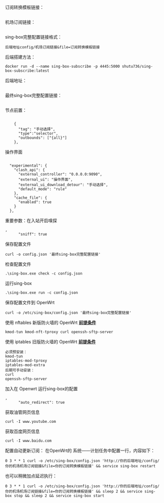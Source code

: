 订阅转换模板链接：

```
```



机场订阅链接：

```
```



sing-box完整配置链接格式：

```
后端地址config/机场订阅链接&file=订阅转换模板链接
```



后端搭建方法：

```
docker run -d --name sing-box-subscribe -p 4445:5000 shutu736/sing-box-subscribe:latest
```

后端地址：

```

```



最终sing-box完整配置链接：

```

```



节点前置：

```

    {
      "tag": "手动选择",
      "type":"selector",
      "outbounds": ["{all}"]
    },
```



操作界面

```

  "experimental": {
    "clash_api": {
      "external_controller": "0.0.0.0:9090",
      "external_ui": "操作界面",
      "external_ui_download_detour": "手动选择",
      "default_mode": "rule"
    },
    "cache_file": {
      "enabled": true
    }
  },
```



重要参数：在入站开启嗅探

```
,
      "sniff": true
```



保存配置文件

```
curl -o config.json '最终sing-box完整配置链接'
```

检查配置文件

```
.\sing-box.exe check -c config.json
```

运行sing-box

```
.\sing-box.exe run -c config.json
```


保存配置文件到 OpenWrt

```
curl -o /etc/sing-box/config.json '最终sing-box完整配置链接'
```

使用 nftables 新版防火墙的 OpenWrt **<u>前提条件</u>** 

```
kmod-tun kmod-nft-tproxy curl openssh-sftp-server
```

使用 iptables 旧版防火墙的 OpenWrt **<u>前提条件</u>** 

```
必须预安装：
kmod-tun
iptables-mod-tproxy
iptables-mod-extra
后期可手动安装：
curl
openssh-sftp-server
```

加入在 Openwrt 运行sing-box的配置

```
,
      "auto_redirect": true
```

获取油管网页信息

```
curl -I www.youtube.com
```

获取百度网页信息

```
curl -I www.baidu.com
```

配置自动更新订阅：
在OpenWrt的 系统——计划任务中配置一行，内容如下：
```
0 3 * * 1 curl -o /etc/sing-box/config.json 'http://你的后端地址/config/你的机场机场订阅链接&file=你的订阅转换模板链接' && service sing-box restart
```

也可以稍微加点延迟执行：
```
0 3 * * 1 curl -o /etc/sing-box/config.json 'http://你的后端地址/config/你的机场机场订阅链接&file=你的订阅转换模板链接' && sleep 2 && service sing-box stop && sleep 2 && service sing-box start
```

